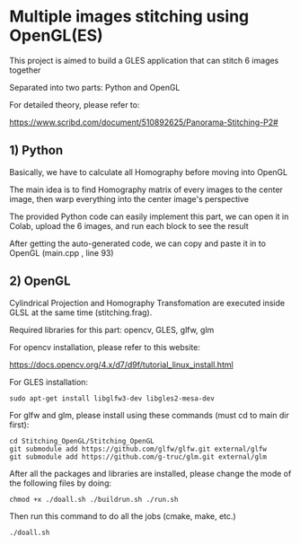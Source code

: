 # Multiple images stitching using OpenGL(ES)

This project is aimed to build a GLES application that can stitch 6 images together

Separated into two parts: Python and OpenGL

For detailed theory, please refer to:

https://www.scribd.com/document/510892625/Panorama-Stitching-P2#

## 1) Python

Basically, we have to calculate all Homography before moving into OpenGL

The main idea is to find Homography matrix of every images to the center image, then warp everything into the center image's perspective

The provided Python code can easily implement this part, we can open it in Colab, upload the 6 images, and run each block to see the result

After getting the auto-generated code, we can copy and paste it in to OpenGL (main.cpp , line 93)

## 2) OpenGL

Cylindrical Projection and Homography Transfomation are executed inside GLSL at the same time (stitching.frag).

Required libraries for this part: opencv, GLES, glfw, glm

For opencv installation, please refer to this website:

https://docs.opencv.org/4.x/d7/d9f/tutorial_linux_install.html

For GLES installation:

```
sudo apt-get install libglfw3-dev libgles2-mesa-dev
```

For glfw and glm, please install using these commands (must cd to main dir first):

```
cd Stitching_OpenGL/Stitching_OpenGL
git submodule add https://github.com/glfw/glfw.git external/glfw
git submodule add https://github.com/g-truc/glm.git external/glm
```

After all the packages and libraries are installed, please change the mode of the following files by doing:

```
chmod +x ./doall.sh ./buildrun.sh ./run.sh
```

Then run this command to do all the jobs (cmake, make, etc.)
```
./doall.sh
```
